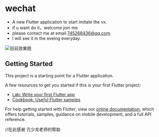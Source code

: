 # wechat

- A new Flutter application to start imitate the vx. 
- if u want do it，welcome join me
- please contact me at email 745268436@qq.com.
- I will see it in the eveing everyday.


![目前效果图](https://github.com/zhang-wangz/fluttervx/blob/master/style.png)


## Getting Started

This project is a starting point for a Flutter application.

A few resources to get you started if this is your first Flutter project:

- [Lab: Write your first Flutter app](https://flutter.io/docs/get-started/codelab)
- [Cookbook: Useful Flutter samples](https://flutter.io/docs/cookbook)

For help getting started with Flutter, view our 
[online documentation](https://flutter.io/docs), which offers tutorials, 
samples, guidance on mobile development, and a full API reference.

//在此感谢 亢少龙老师的帮助
